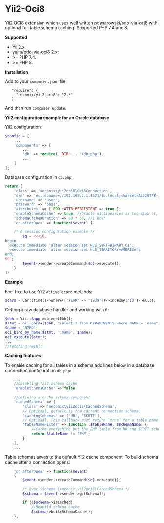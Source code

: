 # Yii2-Oci8
Yii2 OCI8 extension which uses well written [pdynarowski/pdo-via-oci8](https://github.com/pdynarowski/pdo-via-oci8) 
with optional full table schema caching. Supported PHP 7.4 and 8.

**Supported**
- Yii 2.x;
- yajra/pdo-via-oci8 2.x;
- \>= PHP 7.4.
- \>= PHP 8.

**Installation**

Add to your `composer.json` file:

```
   "require": {
     "neconix/yii2-oci8": "2.*"
   }
```

And then run `composer update`.

**Yii2 configuration example for an Oracle database**

Yii2 configuration:

```php
$config = [
    ...
    'components' => [
        ...
        'db' => require(__DIR__ . '/db.php'),
        ...
    ]
];
```

Database configuration in `db.php`:

```php
return [
    'class' => 'neconix\yii2oci8\Oci8Connection',
    'dsn' => 'oci:dbname=//192.168.0.1:1521/db.local;charset=AL32UTF8;',
    'username' => 'user',
    'password' => 'pass',
    'attributes' => [ PDO::ATTR_PERSISTENT => true ],
    'enableSchemaCache' => true, //Oracle dictionaries is too slow :(, enable caching
    'schemaCacheDuration' => 60 * 60, //1 hour
    'on afterOpen' => function($event) {

    /* A session configuration example */
        $q = <<<SQL
begin
  execute immediate 'alter session set NLS_SORT=BINARY_CI';
  execute immediate 'alter session set NLS_TERRITORY=AMERICA';
end;
SQL;
        $event->sender->createCommand($q)->execute();
    }
];
```

**Example**

Feel free to use Yii2 `ActiveRecord` methods:

```php
$cars = Car::find()->where(['YEAR' => '1939'])->indexBy('ID')->all();
```

Getting a raw database handler and working with it:

```php
$dbh = Yii::$app->db->getDbh();
$stmt = oci_parse($dbh, "select * from DEPARTMENTS where NAME = :name");
$name = 'NYPD';
oci_bind_by_name($stmt, ':name', $name);
oci_execute($stmt);
...
//fetching result
```

**Caching features**

To enable caching for all tables in a schema add lines below in a database connection configuration `db.php`:

```php
    ...
    //Disabling Yii2 schema cache
    'enableSchemaCache' => false
    
    //Defining a cache schema component
    'cachedSchema' => [
        'class' => 'neconix\yii2oci8\CachedSchema',
        // Optional, default is the current connection schema.
        'cachingSchemas' => ['HR', 'SCOTT'],
        // Optional. This callback must return `true` for a table name if it need to be cached.
        'tableNameFilter' => function ($tableName, $schemaName) {
            //Cache everything but the EMP table from HR and SCOTT schemas
            return $tableName != 'EMP';
        }
    ],
    ...
```

Table schemas saves to the default Yii2 cache component.
To build schema cache after a connection opens:

```php
    'on afterOpen' => function($event) 
    {
        $event->sender->createCommand($q)->execute();

        /* @var $schema \neconix\yii2oci8\CachedSchema */
        $schema = $event->sender->getSchema();

        if (!$schema->isCached)
            //Rebuild schema cache
            $schema->buildSchemaCache();
    },
```